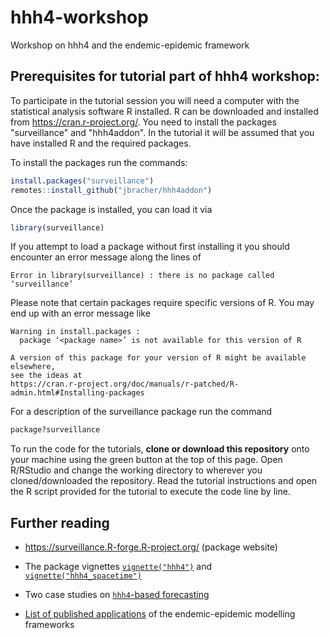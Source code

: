 # hhh4-workshop
Workshop on hhh4 and the endemic-epidemic framework

## Prerequisites for tutorial part of hhh4 workshop:

To participate in the tutorial session you will need a computer with the statistical analysis software R installed. R can be downloaded and installed from https://cran.r-project.org/. You need to install the packages "surveillance" and "hhh4addon". In the tutorial it will be assumed that you have installed R and the required packages.

To install the packages run the commands:

```r
install.packages("surveillance")
remotes::install_github("jbracher/hhh4addon")
```

Once the package is installed, you can load it via

```r
library(surveillance)
```

If you attempt to load a package without first installing it you should encounter an error message along the lines of

```
Error in library(surveillance) : there is no package called ‘surveillance’
```

Please note that certain packages require specific versions of R. You may end up with an error message like

```
Warning in install.packages :
  package ‘<package name>’ is not available for this version of R

A version of this package for your version of R might be available elsewhere,
see the ideas at
https://cran.r-project.org/doc/manuals/r-patched/R-admin.html#Installing-packages
```

For a description of the surveillance package run the command

```r
package?surveillance
```

To run the code for the tutorials, **clone or download this repository** onto
your machine using the green button at the top of this page. Open
R/RStudio and change the working directory to wherever you
cloned/downloaded the repository. Read the tutorial instructions and open
the R script provided for the tutorial to execute the code line by line.


## Further reading

- <https://surveillance.R-forge.R-project.org/> (package website)

- The package vignettes
  [`vignette("hhh4")`](https://CRAN.R-project.org/package=surveillance/vignettes/hhh4.pdf)
  and
  [`vignette("hhh4_spacetime")`](https://CRAN.R-project.org/package=surveillance/vignettes/hhh4_spacetime.pdf)

- Two case studies on [`hhh4`-based forecasting](https://HIDDA.github.io/forecasting/)

- [List of published applications](https://surveillance.r-forge.r-project.org/applications_EE.html)
  of the endemic-epidemic modelling frameworks
